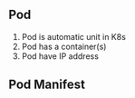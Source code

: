 ## Pod
   1. Pod is automatic unit in K8s 
   2. Pod has a container(s)
   3. Pod have IP address 
## Pod Manifest 
